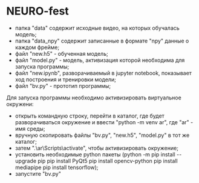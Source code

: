# NEURO-fest
- папка "data" содержит исходные видео, на которых обучалась модель;
- папка "data_npy" содержит записанные в формате "npy" данные о каждом фрейме; 
- файл "new.h5" - обученная модель;
- файл "model.py" - модель, активизация которой необходима для запуска программы;
- файл "new.ipynb", разворачиваемый в jupyter notebook, показывает ход построения и тренировки модели;
- файл "bv.py" - прототип программы;

Для запуска программы необходимо активизировать виртуальное окружени:
- открыть командную строку, перейти в каталог, где будет разворачиваться окружение и ввести "python -m venv ar", где "ar" - имя среды;
- вручную скопировать файлы "bv.py", "new.h5", "model.py" в тот же каталог;
- затем ".\ar\Scripts\activate", чтобы активизировать окружение;
- установить необходимые python пакеты (python -m pip install --upgrade pip
					pip install PyQt5
					pip install opencv-python
					pip install mediapipe
					pip install tensorflow);
- запустите "bv.py"
